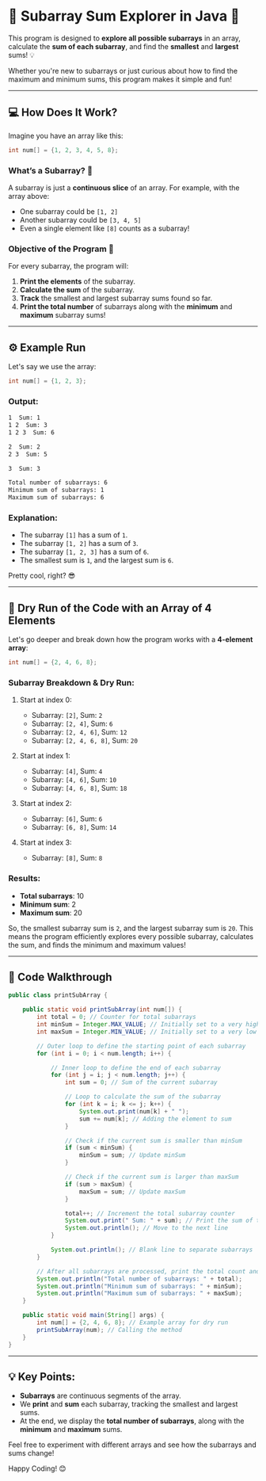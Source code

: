 
# 🚀 Subarray Sum Explorer in Java 🧮

This program is designed to **explore all possible subarrays** in an array, calculate the **sum of each subarray**, and find the **smallest** and **largest** sums! 💡

Whether you're new to subarrays or just curious about how to find the maximum and minimum sums, this program makes it simple and fun!

---

## 💻 How Does It Work?

Imagine you have an array like this:

```java
int num[] = {1, 2, 3, 4, 5, 8};
```

### What’s a Subarray? 🤔

A subarray is just a **continuous slice** of an array. For example, with the array above:

- One subarray could be `[1, 2]`
- Another subarray could be `[3, 4, 5]`
- Even a single element like `[8]` counts as a subarray!

### Objective of the Program 🎯

For every subarray, the program will:
1. **Print the elements** of the subarray.
2. **Calculate the sum** of the subarray.
3. **Track** the smallest and largest subarray sums found so far.
4. **Print the total number** of subarrays along with the **minimum** and **maximum** subarray sums!

---

## ⚙️ Example Run

Let's say we use the array:

```java
int num[] = {1, 2, 3};
```

### Output:
```bash
1  Sum: 1
1 2  Sum: 3
1 2 3  Sum: 6

2  Sum: 2
2 3  Sum: 5

3  Sum: 3

Total number of subarrays: 6
Minimum sum of subarrays: 1
Maximum sum of subarrays: 6
```

### Explanation:
- The subarray `[1]` has a sum of `1`.
- The subarray `[1, 2]` has a sum of `3`.
- The subarray `[1, 2, 3]` has a sum of `6`.
- The smallest sum is `1`, and the largest sum is `6`.

Pretty cool, right? 😎

---

## 🧐 Dry Run of the Code with an Array of 4 Elements

Let's go deeper and break down how the program works with a **4-element array**:

```java
int num[] = {2, 4, 6, 8};
```

### Subarray Breakdown & Dry Run:

1. Start at index 0:
   - Subarray: `[2]`, Sum: `2`
   - Subarray: `[2, 4]`, Sum: `6`
   - Subarray: `[2, 4, 6]`, Sum: `12`
   - Subarray: `[2, 4, 6, 8]`, Sum: `20`

2. Start at index 1:
   - Subarray: `[4]`, Sum: `4`
   - Subarray: `[4, 6]`, Sum: `10`
   - Subarray: `[4, 6, 8]`, Sum: `18`

3. Start at index 2:
   - Subarray: `[6]`, Sum: `6`
   - Subarray: `[6, 8]`, Sum: `14`

4. Start at index 3:
   - Subarray: `[8]`, Sum: `8`

### Results:
- **Total subarrays**: 10
- **Minimum sum**: 2
- **Maximum sum**: 20

So, the smallest subarray sum is `2`, and the largest subarray sum is `20`. This means the program efficiently explores every possible subarray, calculates the sum, and finds the minimum and maximum values!

---

## 📜 Code Walkthrough

```java
public class printSubArray {

    public static void printSubArray(int num[]) {
        int total = 0; // Counter for total subarrays
        int minSum = Integer.MAX_VALUE; // Initially set to a very high value
        int maxSum = Integer.MIN_VALUE; // Initially set to a very low value

        // Outer loop to define the starting point of each subarray
        for (int i = 0; i < num.length; i++) {

            // Inner loop to define the end of each subarray
            for (int j = i; j < num.length; j++) {
                int sum = 0; // Sum of the current subarray

                // Loop to calculate the sum of the subarray
                for (int k = i; k <= j; k++) {
                    System.out.print(num[k] + " ");
                    sum += num[k]; // Adding the element to sum
                }

                // Check if the current sum is smaller than minSum
                if (sum < minSum) {
                    minSum = sum; // Update minSum
                }

                // Check if the current sum is larger than maxSum
                if (sum > maxSum) {
                    maxSum = sum; // Update maxSum
                }

                total++; // Increment the total subarray counter
                System.out.print(" Sum: " + sum); // Print the sum of the current subarray
                System.out.println(); // Move to the next line
            }

            System.out.println(); // Blank line to separate subarrays
        }

        // After all subarrays are processed, print the total count and min/max sums
        System.out.println("Total number of subarrays: " + total);
        System.out.println("Minimum sum of subarrays: " + minSum);
        System.out.println("Maximum sum of subarrays: " + maxSum);
    }

    public static void main(String[] args) {
        int num[] = {2, 4, 6, 8}; // Example array for dry run
        printSubArray(num); // Calling the method
    }
}
```

---

## 💡 Key Points:
- **Subarrays** are continuous segments of the array.
- We **print** and **sum** each subarray, tracking the smallest and largest sums.
- At the end, we display the **total number of subarrays**, along with the **minimum** and **maximum** sums.

Feel free to experiment with different arrays and see how the subarrays and sums change!

Happy Coding! 😊

